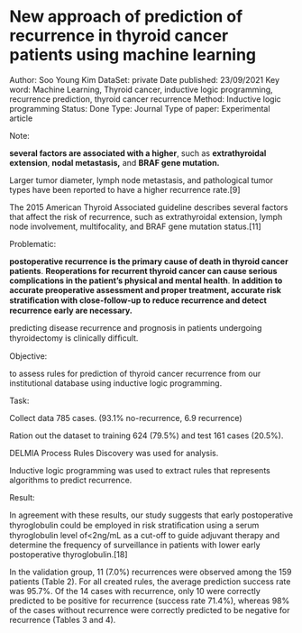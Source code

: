 # New approach of prediction of recurrence in thyroid cancer patients using machine learning

Author: Soo Young Kim
DataSet: private
Date published: 23/09/2021
Key word: Machine Learning, Thyroid cancer, inductive logic programming, recurrence prediction, thyroid cancer recurrence
Method: Inductive logic programming
Status: Done
Type: Journal
Type of paper: Experimental article

Note:

**several factors are associated with a higher**, such as **extrathyroidal extension**, **nodal metastasis,** and **BRAF gene mutation.**

Larger tumor diameter, lymph node metastasis, and pathological tumor types have been reported to have a higher recurrence rate.[9]

The 2015 American Thyroid Associated guideline describes several factors that affect the risk of recurrence, such as extrathyroidal extension, lymph node involvement, multifocality, and BRAF gene mutation status.[11]

Problematic:

**postoperative recurrence is the primary cause of death in thyroid cancer patients**. **Reoperations
for recurrent thyroid cancer can cause serious complications in the patient’s physical and mental health**. **In addition to accurate preoperative assessment and proper treatment, accurate risk stratiﬁcation with close-follow-up to reduce recurrence and detect recurrence early are necessary.**

predicting disease recurrence and prognosis in patients undergoing thyroidectomy is clinically difﬁcult.

Objective:

to assess rules for prediction of thyroid cancer recurrence from our institutional database using inductive logic programming.

Task:

Collect data 785 cases. (93.1% no-recurrence, 6.9 recurrence) 

Ration out the dataset to training 624 (79.5%) and test 161 cases (20.5%).

DELMIA Process Rules Discovery was used for analysis.

Inductive logic programming was used to extract rules that represents algorithms to predict recurrence.

Result:

In agreement with these results, our study suggests that early postoperative thyroglobulin could be
employed in risk stratiﬁcation using a serum thyroglobulin level of<2ng/mL as a cut-off to guide adjuvant therapy and determine the frequency of surveillance in patients with lower early postoperative thyroglobulin.[18]

In the validation group, 11 (7.0%) recurrences were observed among the 159 patients (Table 2).
For all created rules, the average prediction success rate was 95.7%. Of the 14 cases with recurrence, only 10 were correctly predicted to be positive for recurrence (success rate 71.4%), whereas 98% of the cases without recurrence were correctly predicted to be negative for recurrence (Tables 3 and 4).